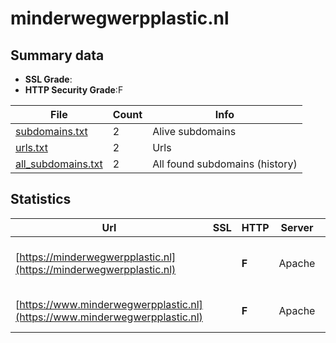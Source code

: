 

# minderwegwerpplastic.nl
## Summary data


 - **SSL Grade**:
 - **HTTP Security Grade**:F


| File       | Count | Info |
|------------|-------|------|
|[subdomains.txt](/data/minderwegwerpplastic.nl/subdomains.txt)|2|Alive subdomains|
|[urls.txt](/data/minderwegwerpplastic.nl/urls.txt)|2|Urls|
|[all_subdomains.txt](/data/minderwegwerpplastic.nl/all_subdomains.txt)|2|All found subdomains (history)|


## Statistics


| Url | SSL | HTTP | Server | Cookie | HSTS | CORS | CTO | CSP | XFO | XXP | RP |FP| Tech |Title |
|--------|-------|-------|------|------|------|------|------|------|------|------|------|------|------|------|
|[https://minderwegwerpplastic.nl](https://minderwegwerpplastic.nl)| | **F**|Apache| | | | | | | | :white_check_mark: | |Apache HTTP Server HSTS|Home | Ministeri...|
|[https://www.minderwegwerpplastic.nl](https://www.minderwegwerpplastic.nl)| | **F**|Apache| | | | | | | | :white_check_mark: | |Apache HTTP Server|301 Moved Perman...|

